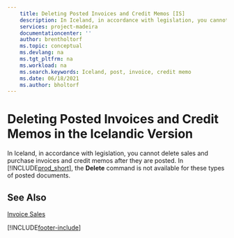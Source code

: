 ```yaml
---
    title: Deleting Posted Invoices and Credit Memos [IS]
    description: In Iceland, in accordance with legislation, you cannot delete posted sales and purchase invoices and credit memos.
    services: project-madeira 
    documentationcenter: ''
    author: brentholtorf
    ms.topic: conceptual
    ms.devlang: na
    ms.tgt_pltfrm: na
    ms.workload: na
    ms.search.keywords: Iceland, post, invoice, credit memo
    ms.date: 06/18/2021
    ms.author: bholtorf
---
```

# Deleting Posted Invoices and Credit Memos in the Icelandic Version
In Iceland, in accordance with legislation, you cannot delete sales and purchase invoices and credit memos after they are posted. In [!INCLUDE[prod_short](../../includes/prod_short.md)], the **Delete** command is not available for these types of posted documents.

## See Also  
[Invoice Sales](../../sales-how-invoice-sales.md)


[!INCLUDE[footer-include](../../includes/footer-banner.md)]